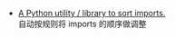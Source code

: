 * [A Python utility / library to sort imports.](https://github.com/timothycrosley/isort)<br/>
自动按规则将 imports 的顺序做调整
